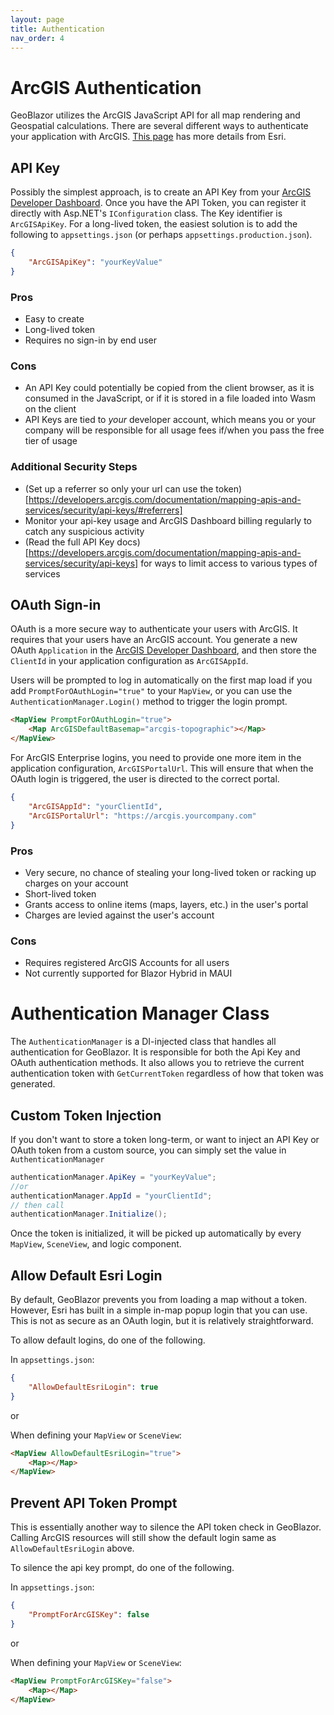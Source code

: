 ```yaml
---
layout: page
title: Authentication
nav_order: 4
---
```


# ArcGIS Authentication

GeoBlazor utilizes the ArcGIS JavaScript API for all map rendering and Geospatial calculations.
There are several different ways to authenticate your application with ArcGIS.
[This page](https://developers.arcgis.com/documentation/mapping-apis-and-services/security/) has more details from Esri.

## API Key

Possibly the simplest approach, is to create an API Key from
your [ArcGIS Developer Dashboard](https://developers.arcgis.com/api-keys/). Once you have the API Token, you can register it directly with Asp.NET's `IConfiguration` class. The Key
identifier is `ArcGISApiKey`. For a long-lived token, the easiest solution is to add the following to `appsettings.json`
(or perhaps `appsettings.production.json`).

```json
{
    "ArcGISApiKey": "yourKeyValue"
}
```

### Pros

- Easy to create
- Long-lived token
- Requires no sign-in by end user

### Cons

- An API Key could potentially be copied from the client browser, as it is consumed in the JavaScript, or if it is
  stored
  in a file loaded into Wasm on the client
- API Keys are tied to _your_ developer account, which means you or your company will be responsible for all usage fees
  if/when you pass the free tier of usage

### Additional Security Steps

- (Set up a referrer so only your url can use the
  token)[https://developers.arcgis.com/documentation/mapping-apis-and-services/security/api-keys/#referrers]
- Monitor your api-key usage and ArcGIS Dashboard billing regularly to catch any suspicious activity
- (Read the full API Key
  docs)[https://developers.arcgis.com/documentation/mapping-apis-and-services/security/api-keys] for ways to limit
  access to various types of services

## OAuth Sign-in

OAuth is a more secure way to authenticate your users with ArcGIS. It requires that your users have an ArcGIS account.
You generate a new OAuth `Application` in the [ArcGIS Developer Dashboard](https://developers.arcgis.com/applications/),
and then store the `ClientId` in your application configuration as `ArcGISAppId`.

Users will be prompted to log in automatically on the first map load if you add `PromptForOAuthLogin="true"` to your `MapView`, 
or you can use the `AuthenticationManager.Login()` method to trigger the login prompt.

```html
<MapView PromptForOAuthLogin="true">
    <Map ArcGISDefaultBasemap="arcgis-topographic"></Map>
</MapView>
```

For ArcGIS Enterprise logins, you need to provide one more item in the application configuration, `ArcGISPortalUrl`. 
This will ensure that when the OAuth login is triggered, the user is directed to the correct portal.

```json
{
    "ArcGISAppId": "yourClientId",
    "ArcGISPortalUrl": "https://arcgis.yourcompany.com"
}
```


### Pros

- Very secure, no chance of stealing your long-lived token or racking up charges on your account
- Short-lived token
- Grants access to online items (maps, layers, etc.) in the user's portal
- Charges are levied against the user's account

### Cons

- Requires registered ArcGIS Accounts for all users
- Not currently supported for Blazor Hybrid in MAUI

# Authentication Manager Class

The `AuthenticationManager` is a DI-injected class that handles all authentication for GeoBlazor. It is responsible for 
both the Api Key and OAuth authentication methods. It also allows you to retrieve the current authentication token with 
`GetCurrentToken` regardless of how that token was generated.

## Custom Token Injection

If you don't want to store a token long-term, or want to inject an API Key or OAuth token from a custom source, you can
simply set the value in `AuthenticationManager`

```csharp
authenticationManager.ApiKey = "yourKeyValue";
//or
authenticationManager.AppId = "yourClientId";
// then call
authenticationManager.Initialize();
```

Once the token is initialized, it will be picked up automatically by every `MapView`, `SceneView`, and logic component.

## Allow Default Esri Login

By default, GeoBlazor prevents you from loading a map without a token. However, Esri has built in a simple in-map popup
login that you can use. This is not as secure as an OAuth login, but it is relatively straightforward.

To allow default logins, do one of the following.

In `appsettings.json`:

```json
{
    "AllowDefaultEsriLogin": true
}
```

or

When defining your `MapView` or `SceneView`:

```html
<MapView AllowDefaultEsriLogin="true">
    <Map></Map>
</MapView>
```

## Prevent API Token Prompt

This is essentially another way to silence the API token check in GeoBlazor. Calling ArcGIS resources will still
show the default login same as `AllowDefaultEsriLogin` above.

To silence the api key prompt, do one of the following.

In `appsettings.json`:

```json
{
    "PromptForArcGISKey": false
}
```

or

When defining your `MapView` or `SceneView`:

```html
<MapView PromptForArcGISKey="false">
    <Map></Map>
</MapView>
```